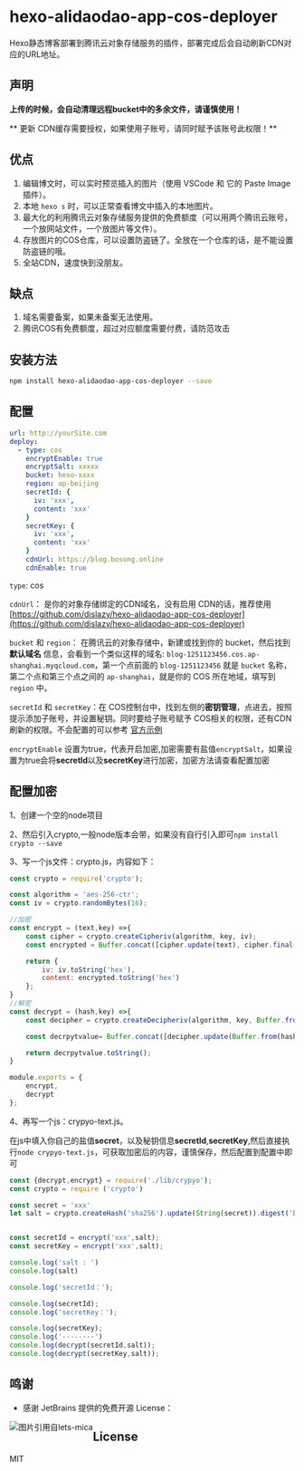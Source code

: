 # hexo-alidaodao-app-cos-deployer

Hexo静态博客部署到腾讯云对象存储服务的插件，部署完成后会自动刷新CDN对应的URL地址。

## 声明

**上传的时候，会自动清理远程bucket中的多余文件，请谨慎使用！**

** 更新 CDN缓存需要授权，如果使用子账号，请同时赋予该账号此权限！**

## 优点

1. 编辑博文时，可以实时预览插入的图片（使用 VSCode 和 它的 Paste Image 插件）。
2. 本地 `hexo s` 时，可以正常查看博文中插入的本地图片。
3. 最大化的利用腾讯云对象存储服务提供的免费额度（可以用两个腾讯云账号，一个放网站文件，一个放图片等文件）。
4. 存放图片的COS仓库，可以设置防盗链了。全放在一个仓库的话，是不能设置防盗链的哦。
5. 全站CDN，速度快到没朋友。

## 缺点

1. 域名需要备案，如果未备案无法使用。
2. 腾讯COS有免费额度，超过对应额度需要付费，请防范攻击

## 安装方法

``` bash
npm install hexo-alidaodao-app-cos-deployer --save
```

## 配置

``` yml
url: http://yourSite.com
deploy:
  - type: cos
    encryptEnable: true
    encryptSalt: xxxxx
    bucket: hexo-xxxx
    region: ap-beijing
    secretId: {
      iv: 'xxx',
      content: 'xxx'
    }
    secretKey: {
      iv: 'xxx',
      content: 'xxx'
    }
    cdnUrl: https://blog.bosong.online
    cdnEnable: true
```

`type`: cos

`cdnUrl`： 是你的对象存储绑定的CDN域名，没有启用 CDN的话，推荐使用 [https://github.com/dislazy/hexo-alidaodao-app-cos-deployer](https://github.com/dislazy/hexo-alidaodao-app-cos-deployer)

`bucket` 和 `region`： 在腾讯云的对象存储中，新建或找到你的 bucket，然后找到 **默认域名** 信息，会看到一个类似这样的域名: `blog-1251123456.cos.ap-shanghai.myqcloud.com`，第一个点前面的 `blog-1251123456` 就是 `bucket` 名称，第二个点和第三个点之间的 `ap-shanghai`，就是你的 COS 所在地域，填写到 `region` 中。

`secretId` 和 `secretKey`：在 COS控制台中，找到左侧的**密钥管理**，点进去，按照提示添加子账号，并设置秘钥。同时要给子账号赋予 COS相关的权限，还有CDN刷新的权限。不会配置的可以参考 [官方示例](https://cloud.tencent.com/document/product/228/14867)

`encryptEnable` 设置为true，代表开启加密,加密需要有盐值`encryptSalt`，如果设置为true会将**secretId**以及**secretKey**进行加密，加密方法请查看配置加密


## 配置加密
1、创建一个空的node项目

2、然后引入crypto,一般node版本会带，如果没有自行引入即可`npm install crypto --save`

3、写一个js文件：crypto.js，内容如下：
```js
const crypto = require('crypto');

const algorithm = 'aes-256-ctr';
const iv = crypto.randomBytes(16);

//加密
const encrypt = (text,key) =>{
    const cipher = crypto.createCipheriv(algorithm, key, iv);
    const encrypted = Buffer.concat([cipher.update(text), cipher.final()]);

    return {
        iv: iv.toString('hex'),
        content: encrypted.toString('hex')
    };
}
//解密
const decrypt = (hash,key) =>{
    const decipher = crypto.createDecipheriv(algorithm, key, Buffer.from(hash.iv, 'hex'));

    const decrpytvalue= Buffer.concat([decipher.update(Buffer.from(hash.content, 'hex')), decipher.final()]);

    return decrpytvalue.toString();
}

module.exports = {
    encrypt,
    decrypt
};

```
4、再写一个js：crypyo-text.js。

在js中填入你自己的盐值**secret**，以及秘钥信息**secretId**,**secretKey**,然后直接执行`node crypyo-text.js`，可获取加密后的内容，谨慎保存，然后配置到配置中即可
```js
const {decrypt,encrypt} = require('./lib/crypyo');
const crypto = require ('crypto')

const secret = 'xxx'
let salt = crypto.createHash('sha256').update(String(secret)).digest('base64').substr(0, 32);


const secretId = encrypt('xxx',salt);
const secretKey = encrypt('xxx',salt);

console.log('salt : ')
console.log(salt)

console.log('secretId：');

console.log(secretId);
console.log('secretKey：');

console.log(secretKey);
console.log('--------')
console.log(decrypt(secretId,salt));
console.log(decrypt(secretKey,salt));

```

## 鸣谢
- 感谢 JetBrains 提供的免费开源 License：
<img src="https://images.gitee.com/uploads/images/2020/0406/220236_f5275c90_5531506.png" alt="图片引用自lets-mica" style="float:left;">

## License

MIT
